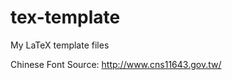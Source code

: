 tex-template
============

My LaTeX template files

Chinese Font Source:
http://www.cns11643.gov.tw/
